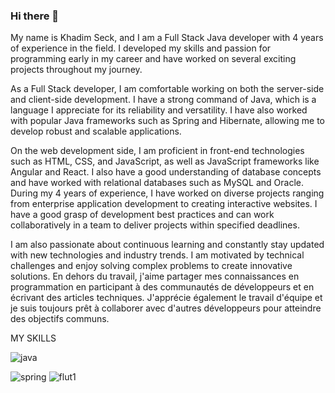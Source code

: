 ### Hi there 👋

<!--
**Khadim-Bamba-ck/Khadim-Bamba-ck** is a ✨ _special_ ✨ repository because its `README.md` (this file) appears on your GitHub profile.

Here are some ideas to get you started:

- 🔭 I’m currently working o ...
- 🌱 I’m currently learning ...
- 👯 I’m looking to collaborate on ...
- 🤔 I’m looking for help with ...
- 💬 Ask me about ...
- 📫 How to reach me: ...
- 😄 Pronouns: ...
- ⚡ Fun fact: ...
-->
My name is Khadim Seck, and I am a Full Stack Java developer with 4 years of experience in the field. I developed my skills and passion for programming early in my career and have worked on several exciting projects throughout my journey.

As a Full Stack developer, I am comfortable working on both the server-side and client-side development. I have a strong command of Java, which is a language I appreciate for its reliability and versatility. I have also worked with popular Java frameworks such as Spring and Hibernate, allowing me to develop robust and scalable applications.

On the web development side, I am proficient in front-end technologies such as HTML, CSS, and JavaScript, as well as JavaScript frameworks like Angular and React. I also have a good understanding of database concepts and have worked with relational databases such as MySQL and Oracle.
During my 4 years of experience, I have worked on diverse projects ranging from enterprise application development to creating interactive websites. I have a good grasp of development best practices and can work collaboratively in a team to deliver projects within specified deadlines.

I am also passionate about continuous learning and constantly stay updated with new technologies and industry trends. I am motivated by technical challenges and enjoy solving complex problems to create innovative solutions.
En dehors du travail, j'aime partager mes connaissances en programmation en participant à des communautés de développeurs et en écrivant des articles techniques. J'apprécie également le travail d'équipe et je suis toujours prêt à collaborer avec d'autres développeurs pour atteindre des objectifs communs.


MY SKILLS


![java](https://github.com/Khadim-Bamba-ck/Khadim-Bamba-ck/assets/67064367/01d8e3e6-7934-4acd-a791-f7a7bdd02929)

![spring](https://github.com/Khadim-Bamba-ck/Khadim-Bamba-ck/assets/67064367/39c415fe-66bc-4cdb-b652-ba2781a0ccad)
![flut1](https://github.com/Khadim-Bamba-ck/Khadim-Bamba-ck/assets/67064367/6865439d-fc61-43e1-a982-1a90af8055c2)
